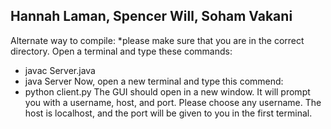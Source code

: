 ## Hannah Laman, Spencer Will, Soham Vakani

Alternate way to compile:
*please make sure that you are in the correct directory.
Open a terminal and type these commands:
- javac Server.java
- java Server
Now, open a new terminal and type this commend:
- python client.py
The GUI should open in a new window. It will prompt you with a username, host, and port. Please choose any username. The host is localhost, and the port will be given to you in the first terminal. 
